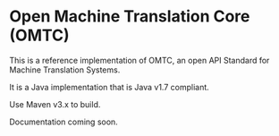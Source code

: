 Open Machine Translation Core (OMTC)
====================================

This is a reference implementation of OMTC, an open API Standard for Machine Translation Systems.

It is a Java implementation that is Java v1.7 compliant.

Use Maven v3.x to build.

Documentation coming soon.
